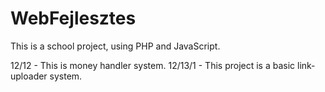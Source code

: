 # WebFejlesztes
This is a school project, using PHP and JavaScript.

12/12 - This is money handler system.
12/13/1 - This project is a basic link-uploader system.
